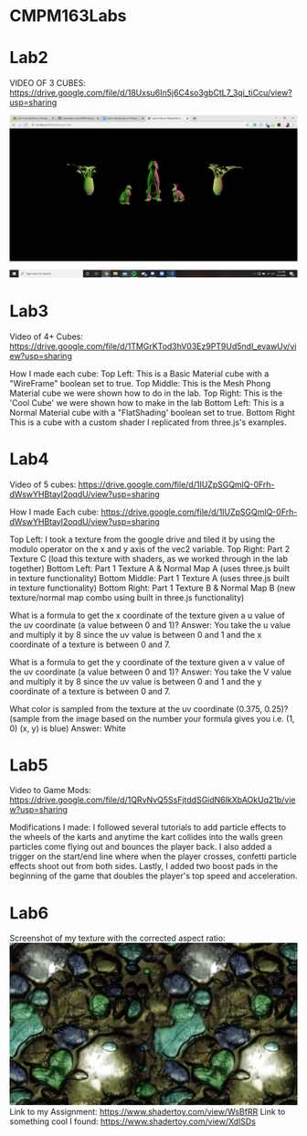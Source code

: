 # CMPM163Labs
# Lab2 #
VIDEO OF 3 CUBES: https://drive.google.com/file/d/18Uxsu6In5j6C4so3gbCtL7_3qi_tiCcu/view?usp=sharing

![](Screenshot%20(43).png)

# Lab3 #
Video of 4+ Cubes: https://drive.google.com/file/d/1TMGrKTod3hV03Ez9PT9Ud5ndI_evawUv/view?usp=sharing

How I made each cube:
Top Left: This is a Basic Material cube with a "WireFrame" boolean set to true.
Top Middle: This is the Mesh Phong Material cube we were shown how to do in the lab.
Top Right: This is the 'Cool Cube' we were shown how to make in the lab
Bottom Left: This is a Normal Material cube with a "FlatShading' boolean set to true.
Bottom Right This is a cube with a custom shader I replicated from three.js's examples.


# Lab4 #
Video of 5 cubes: https://drive.google.com/file/d/1IUZpSGQmlQ-0Frh-dWswYHBtayl2oqdU/view?usp=sharing

How I made Each cube: https://drive.google.com/file/d/1IUZpSGQmlQ-0Frh-dWswYHBtayl2oqdU/view?usp=sharing

Top Left: I took a texture from the google drive and tiled it by using the modulo operator on the x and y axis of the vec2 variable.  Top Right: Part 2 Texture C (load this texture with shaders, as we worked through in the lab together)
Bottom Left: Part 1 Texture A & Normal Map A (uses three.js built in texture functionality)
Bottom Middle: Part 1 Texture A (uses three.js built in texture functionality)
Bottom Right: Part 1 Texture B & Normal Map B (new texture/normal map combo using built in three.js functionality)

What is a formula to get the x coordinate of the texture given a u value of the uv coordinate (a value between 0 and 1)?
Answer: 
You take the u value and multiply it by 8 since the uv value is between 0 and 1 and the x coordinate of a texture is between 0 and 7. 

What is a formula to get the y coordinate of the texture given a v value of the uv coordinate (a value between 0 and 1)?
Answer:
You take the V value and multiply it by 8 since the uv value is between 0 and 1 and the y coordinate of a texture is between 0 and 7. 

What color is sampled from the texture at the uv coordinate (0.375, 0.25)? (sample from the image based on the number your formula gives you i.e. (1, 0) (x, y) is blue)
Answer: White

# Lab5 #
Video to Game Mods: https://drive.google.com/file/d/1QRvNvQ5SsFjtddSGidN6IkXbAOkUq21b/view?usp=sharing

Modifications I made:
I followed several tutorials to add particle effects to the wheels of the karts and anytime the kart collides into the walls green particles come flying out and bounces the player back. I also added a trigger on the start/end line where when the player crosses, confetti particle effects shoot out from both sides. Lastly, I added two boost pads in the beginning of the game that doubles the player's top speed and acceleration.


# Lab6 #
Screenshot of my texture with the corrected aspect ratio:
![](Screenshot%20(51).png)
Link to my Assignment: https://www.shadertoy.com/view/WsBfRR
Link to something cool I found: https://www.shadertoy.com/view/XdlSDs
